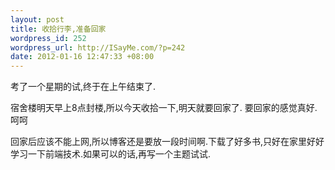 ```yaml
--- 
layout: post
title: 收拾行李,准备回家
wordpress_id: 252
wordpress_url: http://ISayMe.com/?p=242
date: 2012-01-16 12:47:33 +08:00
---
```

考了一个星期的试,终于在上午结束了.

宿舍楼明天早上8点封楼,所以今天收拾一下,明天就要回家了.
要回家的感觉真好.呵呵

回家后应该不能上网,所以博客还是要放一段时间啊.下载了好多书,只好在家里好好学习一下前端技术.如果可以的话,再写一个主题试试.
